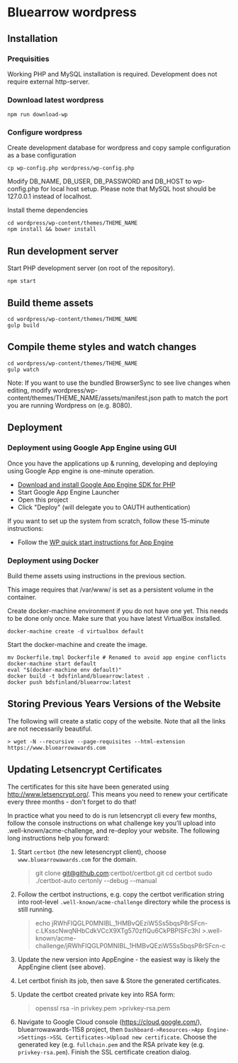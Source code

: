 # Bluearrow wordpress

## Installation

### Prequisities

Working PHP and MySQL installation is required. Development does not require external http-server.

### Download latest wordpress

	npm run download-wp

### Configure wordpress

Create development database for wordpress and copy sample configuration as a base configuration

	cp wp-config.php wordpress/wp-config.php

Modify DB_NAME, DB_USER, DB_PASSWORD and DB_HOST to wp-config.php for local host setup.
Please note that MySQL host should be 127.0.0.1 instead of localhost.

Install theme dependencies

	cd wordpress/wp-content/themes/THEME_NAME
	npm install && bower install

## Run development server

Start PHP development server (on root of the repository).

	npm start

## Build theme assets

	cd wordpress/wp-content/themes/THEME_NAME
	gulp build

## Compile theme styles and watch changes

	cd wordpress/wp-content/themes/THEME_NAME
	gulp watch

Note: If you want to use the bundled BrowserSync to see live changes when
editing, modify wordpress/wp-content/themes/THEME_NAME/assets/manifest.json
path to match the port you are running Wordpress on (e.g. 8080).

## Deployment

### Deployment using Google App Engine using GUI

Once you have the applications up & running, developing and deploying using Google App engine is one-minute operation.

* [Download and install Google App Engine SDK for PHP](https://cloud.google.com/appengine/downloads#Google_App_Engine_SDK_for_PHP)
* Start Google App Engine Launcher
* Open this project
* Click "Deploy" (will delegate you to OAUTH authentication)

If you want to set up the system from scratch, follow these 15-minute instructions:

* Follow the [WP quick start instructions for App Engine](https://googlecloudplatform.github.io/appengine-php-wordpress-starter-project/)

### Deployment using Docker

Build theme assets using instructions in the previous section.

This image requires that /var/www/ is set as a persistent volume in the container.

Create docker-machine environment if you do not have one yet. This needs to be done only once. Make sure that you have latest VirtualBox installed.

	docker-machine create -d virtualbox default

Start the docker-machine and create the image.

	mv Dockerfile.tmpl Dockerfile # Renamed to avoid app engine conflicts
	docker-machine start default
	eval "$(docker-machine env default)"
	docker build -t bdsfinland/bluearrow:latest .
	docker push bdsfinland/bluearrow:latest

## Storing Previous Years Versions of the Website

The following will create a static copy of the website. Note that all the links are not necessarily beautiful.

    > wget -N --recursive --page-requisites --html-extension https://www.bluearrowawards.com

## Updating Letsencrypt Certificates

The certificates for this site have been generated using http://www.letsencrypt.org/. This means you need to renew your certificate every three months - don't forget to do that!

In practice what you need to do is run letsencrypt cli every few months, follow the console instructions on what challenge key you'll upload into .well-known/acme-challenge, and re-deploy your website. The following long instructions help you forward:

1. Start `certbot` (the new letesencrypt client), choose  `www.bluearrowawards.com` for the domain.


    > git clone git@github.com:certbot/certbot.git
    > cd certbot
    > sudo ./certbot-auto certonly --debug --manual

2. Follow the certbot instructions, e.g. copy the certbot verification string into root-level `.well-known/acme-challenge` directory while the process is still running.


    > echo jRWhFIQGLP0MNIBL_1HMBvQEziW5Ss5bqsP8rSFcn-c.LKsscNwqNHbCdkVCcX9XTg570zfIQu6CkPBPISFc3hI >.well-known/acme-challenge/jRWhFIQGLP0MNIBL_1HMBvQEziW5Ss5bqsP8rSFcn-c

3. Update the new version into AppEngine - the easiest way is likely the AppEngine client (see above).

4. Let certbot finish its job, then save & Store the generated certificates.

5) Update the certbot created private key into RSA form:
    > openssl rsa -in privkey.pem >privkey-rsa.pem

6) Navigate to Google Cloud console (https://cloud.google.com/), bluearrowawards-1158 project, then `Dashboard->Resources->App Engine->Settings->SSL Certificates->Upload new certificate`. Choose the generated key (e.g. `fullchain.pem` and the RSA private key (e.g. `privkey-rsa.pem`). Finish the SSL certificate creation dialog.
